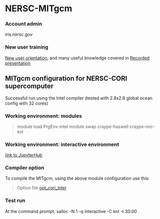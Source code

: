 # NERSC-MITgcm

### Account admin
iris.nersc.gov

### New user training
[New user orientation](https://www.nersc.gov/users/training/events/new-user-training-june-16-2020/), and many useful knowledge covered in [Recorded presentation](https://www.youtube.com/playlist?list=PL20S5EeApOSsFDfNrshVdiaQKZK4CNFq7)

## MITgcm configuration for NERSC-CORI supercomputer
Successful run using the Intel compiler (tested with 2.8x2.8 global ocean config with 32 cores)

### Working environment: modules
> module load PrgEnv-intel
> module swap craype-haswell craype-mic-knl

### Working environment: interactive environment

[link to JupyterHub](https://jupyter.nersc.gov/hub/home)

### Compiler option
To compile the MITgcm, using the above module configuration use this: 
> Option file [opt_cori_intel](https://github.com/takaito1/NERSC-MITgcm/blob/main/opt_cori_intel)

### Test run
At the command prompt, salloc -N 1 -q interactive -C knl -t 30:00 

